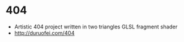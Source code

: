 # 404
* Artistic 404 project written in two triangles GLSL fragment shader
* http://duruofei.com/404
